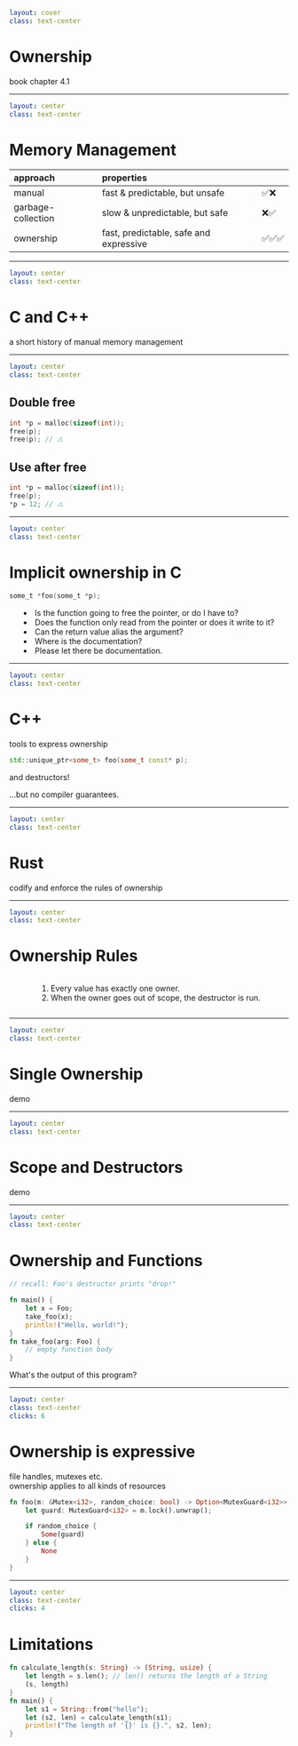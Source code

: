 ```yaml
layout: cover
class: text-center
```

# Ownership

book chapter 4.1

<Nr />

---

```yaml
layout: center
class: text-center
```

# Memory Management

| approach           | properties                                              |        |
| :----------------- | :------------------------------------------------------ | :----- |
| manual             | fast & predictable, but unsafe                          | ✅❌   |
| garbage-collection | slow & unpredictable, but safe                          | ❌✅   |
| ownership          | fast, predictable, safe and <Orange>expressive</Orange> | ✅✅✅ |

<Nr />

---

```yaml
layout: center
class: text-center
```

# C and C++

a short history of manual memory management

<Nr />

---

```yaml
layout: center
class: text-center
```

## Double free

```c
int *p = malloc(sizeof(int));
free(p);
free(p); // ⚠️
```

<div class="h-8"></div>

## Use after free

```c
int *p = malloc(sizeof(int));
free(p);
*p = 12; // ⚠️
```

<Nr />

---

```yaml
layout: center
class: text-center
```

# Implicit ownership in C

```c
some_t *foo(some_t *p);
```

<div style="display: flex">
  <div style="flex-grow: 1"></div>
  <div style="text-align: left">
    <li>Is the function going to free the pointer, or do I have to?</li>
    <li>Does the function only read from the pointer or does it write to it?</li>
    <li>Can the return value alias the argument?</li>
    <li>Where is the documentation?</li>
    <li>Please let there be documentation.</li>
  </div>
  <div style="flex-grow: 1"></div>
</div>

<Nr />

---

```yaml
layout: center
class: text-center
```

# C++

tools to express ownership

```cpp
std::unique_ptr<some_t> foo(some_t const* p);
```

and destructors!

...but no compiler guarantees.

<Nr />

---

```yaml
layout: center
class: text-center
```

# Rust

codify and enforce the rules of ownership

<Nr />

---

```yaml
layout: center
class: text-center
```

# Ownership Rules

<div style="display: flex">
  <div style="flex-grow: 1"></div>
  <div style="text-align: left">
    <ol>
      <li>Every value has exactly one owner.</li>
      <li>When the owner goes out of scope, the destructor is run.</li>
    </ol>
  </div>
  <div style="flex-grow: 1"></div>
</div>

<Nr />

---

```yaml
layout: center
class: text-center
```

# Single Ownership

demo

<Nr />

---

```yaml
layout: center
class: text-center
```

# Scope and Destructors

demo

<Nr />

---

```yaml
layout: center
class: text-center
```

# Ownership and Functions

```rust {3-8,10}
// recall: Foo's destructor prints "drop!"

fn main() {
    let x = Foo;
    take_foo(x);
    println!("Hello, world!");
}
fn take_foo(arg: Foo) {
    // empty function body
}
```

What's the output of this program?

<Nr />

---

```yaml
layout: center
class: text-center
clicks: 6
```

# Ownership is expressive

file handles, mutexes etc.\
ownership applies to all kinds of resources

```rust {0|1|1|2|4,5|4,6,7|all} {at: 0}
fn foo(m: &Mutex<i32>, random_choice: bool) -> Option<MutexGuard<i32>> {
    let guard: MutexGuard<i32> = m.lock().unwrap();

    if random_choice {
        Some(guard)
    } else {
        None
    }
}
```

<div
    style="background-color: red"
    class="h-0.8 rounded absolute top-61 left-55 w-35"
    v-click="[1,2]"
></div>
<div
    style="background-color: red"
    class="h-0.8 rounded absolute top-61 left-155 w-57"
    v-click="[2,3]"
></div>

<Nr />

---

```yaml
layout: center
class: text-center
clicks: 4
```

# Limitations

```rust {1|2-3|6,8|7|all} {at: 0}
fn calculate_length(s: String) -> (String, usize) {
    let length = s.len(); // len() returns the length of a String
    (s, length)
}
fn main() {
    let s1 = String::from("hello");
    let (s2, len) = calculate_length(s1);
    println!("The length of '{}' is {}.", s2, len);
}
```

<div
    style="background-color: red"
    class="h-0.8 rounded absolute top-54.5 left-133 w-34"
    v-click="[0,1]"
></div>

<Nr />
